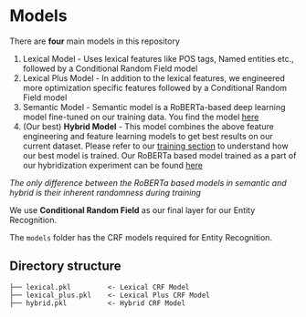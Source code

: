 # Models

There are **four** main models in this repository

1. Lexical Model - Uses lexical features like POS tags, Named entities etc., followed by a Conditional Random Field model
2. Lexical Plus Model - In addition to the lexical features, we engineered more optimization specific features followed by a Conditional Random Field model
3. Semantic Model - Semantic model is a RoBERTa-based deep learning model fine-tuned on our training data. You find the model [here](https://huggingface.co/skadio/ner4opt-roberta-v1) 
4. (Our best) **Hybrid Model** - This model combines the above feature engineering and feature learning models to get best results on our current dataset. 
Please refer to our [training section](https://github.com/skadio/Ner4Opt/training) to understand how our best model is trained. 
Our RoBERTa based model trained as a part of our hybridization experiment can be found [here](https://huggingface.co/skadio/ner4opt-roberta-v2)

_The only difference between the RoBERTa based models in semantic and hybrid is their inherent randomness during training_

We use **Conditional Random Field** as our final layer for our Entity Recognition.

The `models` folder has the CRF models required for Entity Recognition.

## Directory structure
```
├── lexical.pkl         <- Lexical CRF Model 
├── lexical_plus.pkl    <- Lexical Plus CRF Model
├── hybrid.pkl          <- Hybrid CRF Model
```
